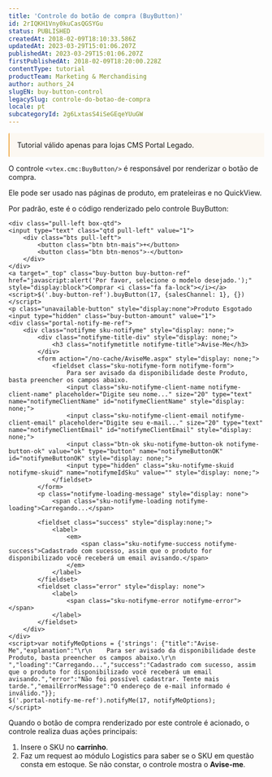 ```yaml
---
title: 'Controle do botão de compra (BuyButton)'
id: 2rIQKH1Vny0kuCasQGSYGu
status: PUBLISHED
createdAt: 2018-02-09T18:10:33.586Z
updatedAt: 2023-03-29T15:01:06.207Z
publishedAt: 2023-03-29T15:01:06.207Z
firstPublishedAt: 2018-02-09T18:20:00.228Z
contentType: tutorial
productTeam: Marketing & Merchandising
author: authors_24
slugEN: buy-button-control
legacySlug: controle-do-botao-de-compra
locale: pt
subcategoryId: 2g6LxtasS4iSeGEqeYUuGW
---
```


<div style="background-color:#FCF8F2; border-left: 2px solid #F0AD4E; border-top-left-radius: 2px; border-bottom-left-radius: 2px; padding: 15px; margin-bottom: 10px">
Tutorial válido apenas para lojas CMS Portal Legado.
</div>

O controle `<vtex.cmc:BuyButton/>` é responsável por renderizar o botão de compra.

Ele pode ser usado nas páginas de produto, em prateleiras e no QuickView.

Por padrão, este é o código renderizado pelo controle BuyButton:

```
<div class="pull-left box-qtd">    
<input type="text" class="qtd pull-left" value="1">    
    <div class="bts pull-left">        
        <button class="btn btn-mais">+</button>        
        <button class="btn btn-menos">-</button>     
    </div>
</div>
<a target="_top" class="buy-button buy-button-ref" href="javascript:alert('Por favor, selecione o modelo desejado.');" style="display:block">Comprar <i class="fa fa-lock"></i></a>
<script>$('.buy-button-ref').buyButton(17, {salesChannel: 1}, {})</script>
<p class="unavailable-button" style="display:none">Produto Esgotado
<input type="hidden" class="buy-button-amount" value="1">
<div class="portal-notify-me-ref">
    <div class="notifyme sku-notifyme" style="display: none;">
        <div class="notifyme-title-div" style="display: none;">
            <h3 class="notifymetitle notifyme-title">Avise-Me</h3>
        </div>
        <form action="/no-cache/AviseMe.aspx" style="display: none;">
            <fieldset class="sku-notifyme-form notifyme-form">
                Para ser avisado da disponibilidade deste Produto, basta preencher os campos abaixo.
                <input class="sku-notifyme-client-name notifyme-client-name" placeholder="Digite seu nome..." size="20" type="text" name="notifymeClientName" id="notifymeClientName" style="display: none;">
                <input class="sku-notifyme-client-email notifyme-client-email" placeholder="Digite seu e-mail..." size="20" type="text" name="notifymeClientEmail" id="notifymeClientEmail" style="display: none;">
                <input class="btn-ok sku-notifyme-button-ok notifyme-button-ok" value="ok" type="button" name="notifymeButtonOK" id="notifymeButtonOK" style="display: none;">
                <input type="hidden" class="sku-notifyme-skuid notifyme-skuid" name="notifymeIdSku" value="" style="display: none;">
            </fieldset>
        </form>
        <p class="notifyme-loading-message" style="display: none">
            <span class="sku-notifyme-loading notifyme-loading">Carregando...</span>
        
        <fieldset class="success" style="display:none;">
            <label>
                <em>
                    <span class="sku-notifyme-success notifyme-success">Cadastrado com sucesso, assim que o produto for disponibilizado você receberá um email avisando.</span>
                </em>
            </label>
        </fieldset>
        <fieldset class="error" style="display: none">
            <label>
                <span class="sku-notifyme-error notifyme-error"></span>
            </label>
        </fieldset>
    </div>
</div>
<script>var notifyMeOptions = {'strings': {"title":"Avise-Me","explanation":"\r\n    Para ser avisado da disponibilidade deste Produto, basta preencher os campos abaixo.\r\n  ","loading":"Carregando...","success":"Cadastrado com sucesso, assim que o produto for disponibilizado você receberá um email avisando.","error":"Não foi possível cadastrar. Tente mais tarde.","emailErrorMessage":"O endereço de e-mail informado é inválido."}};
$('.portal-notify-me-ref').notifyMe(17, notifyMeOptions);
</script>
```

Quando o botão de compra renderizado por este controle é acionado, o controle realiza duas ações principais:

1. Insere o SKU no __carrinho__.
2. Faz um request ao módulo Logistics para saber se o SKU em questão consta em estoque. Se não constar, o controle mostra o __Avise-me__.
